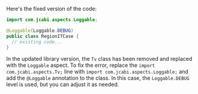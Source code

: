 Here's the fixed version of the code:

```java
import com.jcabi.aspects.Loggable;

@Loggable(Loggable.DEBUG)
public class RegionITCase {
  // existing code...
}
```

In the updated library version, the `Tv` class has been removed and replaced with the `Loggable` aspect. To fix the error, replace the `import com.jcabi.aspects.Tv;` line with `import com.jcabi.aspects.Loggable;` and add the `@Loggable` annotation to the class. In this case, the `Loggable.DEBUG` level is used, but you can adjust it as needed.